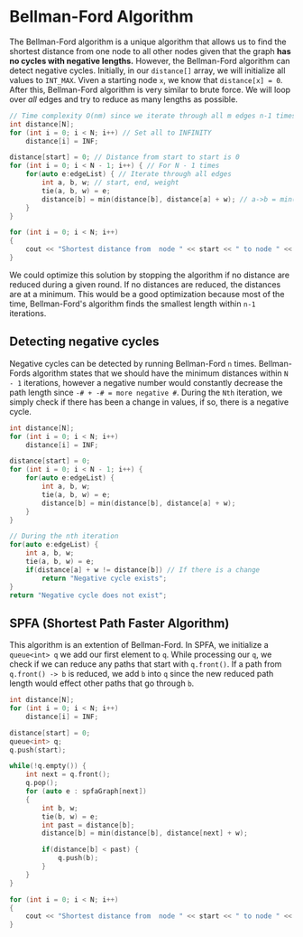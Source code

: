 # Bellman-Ford Algorithm

The Bellman-Ford algorithm is a unique algorithm that allows us to find the shortest distance from one node to all other nodes given that the graph **has no cycles with negative lengths.** However, the Bellman-Ford algorithm can detect negative cycles. Initially, in our `distance[]` array, we will initialize all values to `INT_MAX`. Viven a starting node `x`, we know that `distance[x] = 0`. After this, Bellman-Ford algorithm is very similar to brute force. We will loop over _all_ edges and try to reduce as many lengths as possible.

```cpp
// Time complexity O(nm) since we iterate through all m edges n-1 times
int distance[N];
for (int i = 0; i < N; i++) // Set all to INFINITY
    distance[i] = INF;

distance[start] = 0; // Distance from start to start is 0
for (int i = 0; i < N - 1; i++) { // For N - 1 times
    for(auto e:edgeList) { // Iterate through all edges
        int a, b, w; // start, end, weight
        tie(a, b, w) = e;
        distance[b] = min(distance[b], distance[a] + w); // a->b = min(current dist, a + w)
    }
}

for (int i = 0; i < N; i++)
{
    cout << "Shortest distance from  node " << start << " to node " << i << " is " << distance[i] << "\n";
}
```

We could optimize this solution by stopping the algorithm if no distance are reduced during a given round. If no distances are reduced, the distances are at a minimum. This would be a good optimization because most of the time, Bellman-Ford's algorithm finds the smallest length within `n-1` iterations.

## Detecting negative cycles

Negative cycles can be detected by running Bellman-Ford `n` times. Bellman-Fords algorithm states that we should have the minimum distances within `N - 1` iterations, however a negative number would constantly decrease the path length since `-# + -# = more negative #`. During the `Nth` iteration, we simply check if there has been a change in values, if so, there is a negative cycle.

```cpp
int distance[N];
for (int i = 0; i < N; i++)
    distance[i] = INF;

distance[start] = 0;
for (int i = 0; i < N - 1; i++) {
    for(auto e:edgeList) {
        int a, b, w;
        tie(a, b, w) = e;
        distance[b] = min(distance[b], distance[a] + w);
    }
}

// During the nth iteration
for(auto e:edgeList) {
    int a, b, w;
    tie(a, b, w) = e;
    if(distance[a] + w != distance[b]) // If there is a change
        return "Negative cycle exists";
}
return "Negative cycle does not exist";
```

## SPFA (Shortest Path Faster Algorithm)

This algorithm is an extention of Bellman-Ford. In SPFA, we initialize a `queue<int> q` we add our first element to `q`. While processing our `q`, we check if we can reduce any paths that start with `q.front()`. If a path from `q.front() -> b` is reduced, we add `b` into `q` since the new reduced path length would effect other paths that go through `b`.

```cpp
int distance[N];
for (int i = 0; i < N; i++)
    distance[i] = INF;

distance[start] = 0;
queue<int> q;
q.push(start);

while(!q.empty()) {
    int next = q.front();
    q.pop();
    for (auto e : spfaGraph[next])
    {
        int b, w;
        tie(b, w) = e;
        int past = distance[b];
        distance[b] = min(distance[b], distance[next] + w);

        if(distance[b] < past) {
            q.push(b);
        }
    }
}

for (int i = 0; i < N; i++)
{
    cout << "Shortest distance from  node " << start << " to node " << i << " is " << distance[i] << "\n";
}
```
